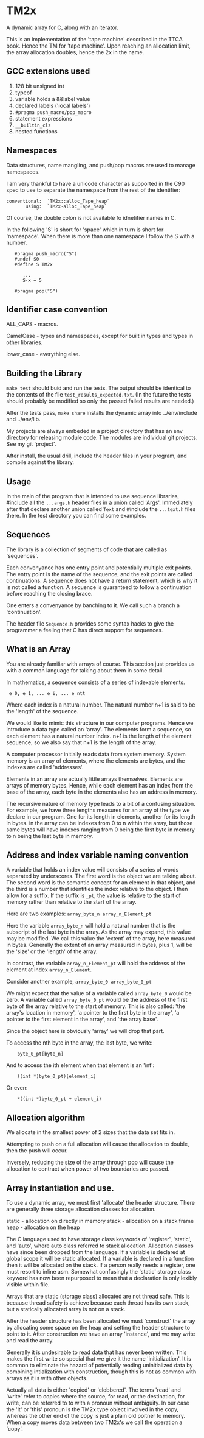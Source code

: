 
# TM2x

A dynamic array for C, along with an iterator.

This is an implementation of the 'tape machine' described in the TTCA book. Hence the TM for
'tape machine'.  Upon reaching an allocation limit, the array allocation doubles, hence
the 2x in the name.

## GCC extensions used

  1. 128 bit unsigned int
  2. typeof
  3. variable holds a &&label value
  4. declared labels ('local labels')
  5. `#pragma push_macro/pop_macro`
  6. statement expressions
  7. `__builtin_clz`
  8. nested functions

## Namespaces

  Data structures, name mangling, and push/pop macros are used to manage namespaces.

  I am very thankful to have a unicode character as supported in the C90 spec to use to
  separate the namespace from the rest of the identifier:

    conventional:  `TM2x::alloc_Tape_heap`
           using:  `TM2x·alloc_Tape_heap`

   Of course, the double colon is not available fo idnetifier names in C.

   In the following 'S' is short for 'space' which in turn is short for 'namespace'.  When
   there is more than one namespace I follow the S with a number.

```
   #pragma push_macro("S")
   #undef S0
   #define S TM2x

      ...
      S·x = 5

   #pragma pop("S")

```

## Identifier case convention

   ALL_CAPS - macros.
   
   CamelCase - types and namespaces, except for built in types and types in other
   libraries.

   lower_case - everything else.

## Building the Library

  `make test` should buid and run the tests.  The output should be identical to the contents of the file
  `test_results_expected.txt`. (In the future the tests should probably be modified so only the passed
  failed results are needed.)

  After the tests pass, `make share` installs the dynamic array into ../env/include  and ../env/lib.

  My projects are always embeded in a project directory that has an env directory for
  releasing module code.  The modules are individual git projects.  See my git 'project'.

  After install, the usual drill, include the header files in your program, and compile against the library.

## Usage

  In the main of the program that is intended to use sequence libraries, #include all the `...args.h`
  header files in a union called 'Args'.  Immediately after that declare another union called `Text`
  and #include the `...text.h` files there.  In the test directory you can find some examples.

## Sequences

  The library is a collection of segments of code that are called as 'sequences'.

  Each convenyance has one entry point and potentially multiple exit points.  The entry point
  is the name of the sequence, and the exit points are called continuations.  A sequence
  does not have a return statement, which is why it is not called a function.  A sequence is
  guaranteed to follow a continuation before reaching the closing brace.

  One enters a convenyance by banching to it. We call such a branch a 'continuation'.

  The header file `Sequence.h` provides some syntax hacks to give the programmer a feeling that
  C has direct support for sequences.

## What is an Array

  You are already familiar with arrays of course.  This section just provides us with a common
  language for talking about them in some detail.

  In mathematics, a sequence consists of a series of indexable elements.

     e_0, e_1, ... e_i, ... e_ntt

  Where each index is a natural number. The natural number n+1 is said to be the 'length'
  of the sequence.

  We would like to mimic this structure in our computer programs.  Hence we introduce a
  data type called an 'array'.  The elements form a sequence, so each element has a
  natural number index. n+1 is the length of the element sequence, so we also say that n+1
  is the length of the array.

  A computer processor initially reads data from system memory. System memory is an array
  of elements, where the elements are bytes, and the indexes are called 'addresses'.

  Elements in an array are actually little arrays themselves. Elements are arrays of memory bytes.
  Hence, while each element has an index from the base of the array, each byte in the elements
  also has an address in memory.

  The recursive nature of memory type leads to a bit of a confusing situation. For
  example, we have three lengths measures for an array of the type we declare in our
  program.  One for its length in elements, another for its length in bytes.  in the
  array can be indexes from 0 to n within the array, but those same bytes will have
  indexes ranging from 0 being the first byte in memory to n being the last byte in
  memory.

## Address and index variable naming convention

  A variable that holds an index value will consists of a series of words separated by
  underscores.  The first word is the object we are talking about. The second word is the
  semantic concept for an element in that object, and the third is a number that
  identifies the index relative to the object.  I then allow for a suffix.  If the suffix
  is `_pt`, the value is relative to the start of memory rather than relative to the start
  of the array.

  Here are two examples:
    ```
          array_byte_n
          array_n_Element_pt
    ```

  Here the variable `array_byte_n` will hold a natural number that is the subscript of the
  last byte in the array. As the array may expand, this value may be modified.  We call
  this value the 'extent' of the array, here measured in bytes.  Generally the extent of
  an array measured in bytes, plus 1, will be the 'size' or the 'length' of the array.

  In contrast, the variable `array_n_Element_pt` will hold the address of the element at
  index `array_n_Element`.

  Consider another example,
    ```
          array_byte_0
          array_byte_0_pt
    ```

   We might expect that the value of a variable called `array_byte_0` would be zero.
   A variable called `array_byte_0_pt` would be the address of the first byte of the array
   relative to the start of memory.  This is also called: 'the array's location in memory',
   'a pointer to the first byte in the array', 'a pointer to the first element in the array',
   and 'the array base'.

   Since the object here is obviously 'array' we will drop that part.

   To access the nth byte in the array, the last byte, we write:

   ```
       byte_0_pt[byte_n]
   ```

   And to access the ith element when that element is an 'int':

   ```
       ((int *)byte_0_pt)[element_i]
   ```

   Or even:

   ```
       *((int *)byte_0_pt + element_i)
   ```


## Allocation algorithm

  We allocate in the smallest power of 2 sizes that the data set fits in.

  Attempting to push on a full allocation will cause the allocation to double, then
  the push will occur.

  Inversely, reducing the size of the array through pop will cause the allocation
  to contract when power of two boundaries are passed.

## Array instantiation and use.

  To use a dynamic array, we must first 'allocate' the header structure. There are
  generally three storage allocation classes for allocation.

   static  - allocation on directly in memory
   stack   - allocation on a stack frame
   heap    - allocation on the heap

  The C language used to have storage class keywords of 'register', 'static', and 'auto',
  where auto class referred to stack allocation. Allocation classes have since been
  dropped from the language.  If a variable is declared at global scope it will be static
  allocated. If a variable is declared in a function then it will be allocated on the
  stack. If a person really needs a register, one must resort to inline asm. Somewhat
  confusingly the 'static' storage class keyword has now been repurposed to mean that a
  declaration is only lexibly visible within file.

  Arrays that are static (storage class) allocated are not thread safe. This is because
  thread safety is achieve because each thread has its own stack, but a statically
  allocated array is not on a stack.

  After the header structure has been allocated we must 'construct' the array by
  allocating some space on the heap and setting the header structure to point to it.
  After construction we have an array 'instance', and we may write and read the array.

  Generally it is undesirable to read data that has never been written.  This makes the
  first write so special that we give it the name 'initialization'.  It is common to
  eliminate the hazard of potentially reading uninitialized data by combining
  intialization with construction, though this is not as common with arrays as it is with
  other objects.

  Actually all data is either 'copied' or 'clobbered'.  The terms 'read' and 'write' refer
  to copies where the source, for read, or the destination, for write, can be referred to
  to with a pronoun without ambiguity.  In our case the 'it' or 'this' pronoun is the TM2x
  type object involved in the copy, whereas the other end of the copy is just a plain old
  poitner to memory.  When a copy moves data between two TM2x's we call the operation a
  'copy'.
